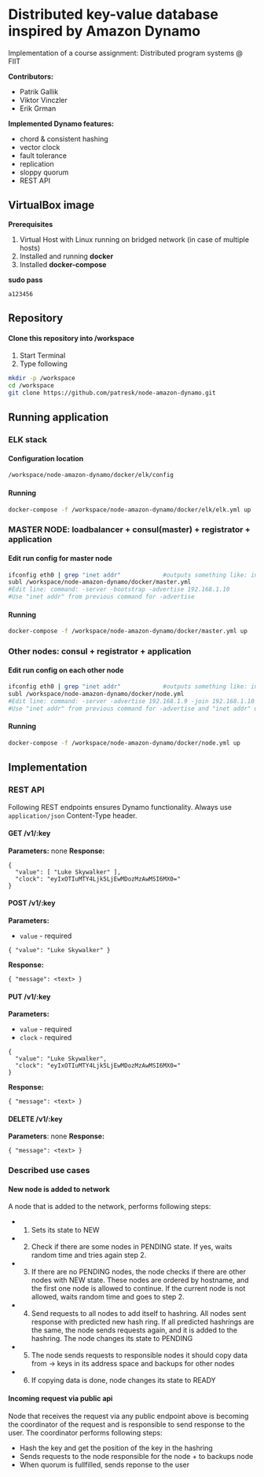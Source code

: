 # Distributed key-value database inspired by Amazon Dynamo

Implementation of a course assignment: Distributed program systems @ FIIT

**Contributors:**
- Patrik Gallik
- Viktor Vinczler
- Erik Grman

**Implemented Dynamo features:**
- chord & consistent hashing
- vector clock
- fault tolerance
- replication
- sloppy quorum
- REST API

## VirtualBox image

**Prerequisites**

1. Virtual Host with Linux running on bridged network (in case of multiple hosts)
2. Installed and running **docker**
3. Installed **docker-compose**

**sudo pass**

```
a123456
```

## Repository

#### Clone this repository into /workspace

1. Start Terminal
2. Type following

```bash
mkdir -p /workspace
cd /workspace
git clone https://github.com/patresk/node-amazon-dynamo.git
```

## Running application

### ELK stack

#### Configuration location

```bash
/workspace/node-amazon-dynamo/docker/elk/config
```

#### Running

```bash
docker-compose -f /workspace/node-amazon-dynamo/docker/elk/elk.yml up
```

### MASTER NODE: loadbalancer + consul(master) + registrator + application

#### Edit run config for master node

```bash
ifconfig eth0 | grep "inet addr"			#outputs something like: inet addr:192.168.1.10  Bcast:192.168.1.255  Mask:255.255.255.0
subl /workspace/node-amazon-dynamo/docker/master.yml
#Edit line: command: -server -bootstrap -advertise 192.168.1.10
#Use "inet addr" from previous command for -advertise
```

#### Running

```bash
docker-compose -f /workspace/node-amazon-dynamo/docker/master.yml up
```

### Other nodes: consul + registrator + application

#### Edit run config on each other node

```bash
ifconfig eth0 | grep "inet addr"			#outputs something like: inet addr:192.168.1.9  Bcast:192.168.1.255  Mask:255.255.255.0
subl /workspace/node-amazon-dynamo/docker/node.yml
#Edit line: command: -server -advertise 192.168.1.9 -join 192.168.1.10
#Use "inet addr" from previous command for -advertise and "inet addr" of master node for -join
```

#### Running

```bash
docker-compose -f /workspace/node-amazon-dynamo/docker/node.yml up
```

## Implementation

### REST API

Following REST endpoints ensures Dynamo functionality.
Always use `application/json` Content-Type header.

#### GET /v1/:key
**Parameters:** none
**Response:**
```
{
  "value": [ "Luke Skywalker" ],
  "clock": "eyIxOTIuMTY4Ljk5LjEwMDozMzAwMSI6MX0="
}
```
#### POST /v1/:key
**Parameters:** 
* `value` - required
```
{ "value": "Luke Skywalker" }
```
**Response:**
```
{ "message": <text> }
```
#### PUT /v1/:key
**Parameters:**
* `value` - required
* `clock` - required
```
{ 
  "value": "Luke Skywalker",
  "clock": "eyIxOTIuMTY4Ljk5LjEwMDozMzAwMSI6MX0="
}
```
**Response:**
```
{ "message": <text> }
```
#### DELETE /v1/:key
**Parameters**: none
**Response:**
```
{ "message": <text> }
```

### Described use cases

#### New node is added to network

A node that is added to the network, performs following steps:

* 1. Sets its state to NEW
* 2. Check if there are some nodes in PENDING state. If yes, waits random time and tries again step 2.
* 3. If there are no PENDING nodes, the node checks if there are other nodes with NEW state. These nodes are ordered by hostname, and the first one node is allowed to continue. If the current node is not allowed, waits random time and goes to step 2.
* 4. Send requests to all nodes to add itself to hashring. All nodes sent response with predicted new hash ring. If all predicted hashrings are the same, the node sends requests again, and it is added to the hashring. The node changes its state to PENDING
* 5. The node sends requests to responsible nodes it should copy data from -> keys in its address space and backups for other nodes
* 6. If copying data is done, node changes its state to READY

#### Incoming request via public api

Node that receives the request via any public endpoint above is becoming the coordinator of the request and is responsible to send response to the user. The coordinator performs following steps:

* Hash the key and get the position of the key in the hashring
* Sends requests to the node responsible for the node + to backups node
* When quorum is fullfilled, sends reponse to the user

